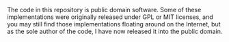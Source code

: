 The code in this repository is public domain software.
Some of these implementations were originally released
under GPL or MIT licenses, and you may still find those
implementations floating around on the Internet, but as the
sole author of the code, I have now released it into the
public domain.
